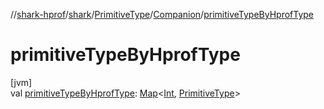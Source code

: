 //[shark-hprof](../../../../index.md)/[shark](../../index.md)/[PrimitiveType](../index.md)/[Companion](index.md)/[primitiveTypeByHprofType](primitive-type-by-hprof-type.md)

# primitiveTypeByHprofType

[jvm]\
val [primitiveTypeByHprofType](primitive-type-by-hprof-type.md): [Map](https://kotlinlang.org/api/latest/jvm/stdlib/kotlin.collections/-map/index.html)&lt;[Int](https://kotlinlang.org/api/latest/jvm/stdlib/kotlin/-int/index.html), [PrimitiveType](../index.md)&gt;
